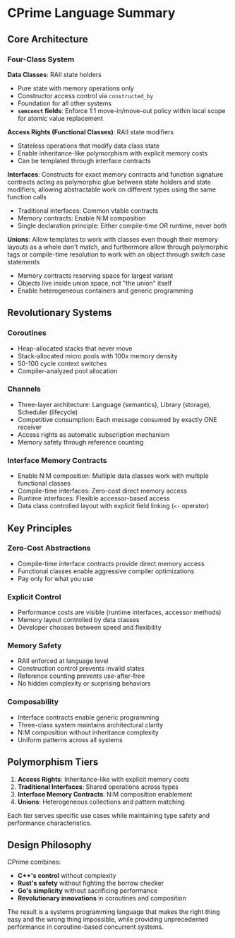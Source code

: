 # CPrime Language Summary

## Core Architecture

### Four-Class System

**Data Classes**: RAII state holders
- Pure state with memory operations only
- Constructor access control via `constructed_by`
- Foundation for all other systems
- **`semconst` fields**: Enforce 1:1 move-in/move-out policy within local scope for atomic value replacement

**Access Rights (Functional Classes)**: RAII state modifiers
- Stateless operations that modify data class state
- Enable inheritance-like polymorphism with explicit memory costs
- Can be templated through interface contracts

**Interfaces**: Constructs for exact memory contracts and function signature contracts acting as polymorphic glue between state holders and state modifiers, allowing abstractable work on different types using the same function calls
- Traditional interfaces: Common vtable contracts
- Memory contracts: Enable N:M composition
- Single declaration principle: Either compile-time OR runtime, never both

**Unions**: Allow templates to work with classes even though their memory layouts as a whole don't match, and furthermore allow through polymorphic tags or compile-time resolution to work with an object through switch case statements
- Memory contracts reserving space for largest variant
- Objects live inside union space, not "the union" itself
- Enable heterogeneous containers and generic programming

## Revolutionary Systems

### Coroutines
- Heap-allocated stacks that never move
- Stack-allocated micro pools with 100x memory density
- 50-100 cycle context switches
- Compiler-analyzed pool allocation

### Channels
- Three-layer architecture: Language (semantics), Library (storage), Scheduler (lifecycle)
- Competitive consumption: Each message consumed by exactly ONE receiver
- Access rights as automatic subscription mechanism
- Memory safety through reference counting

### Interface Memory Contracts
- Enable N:M composition: Multiple data classes work with multiple functional classes
- Compile-time interfaces: Zero-cost direct memory access
- Runtime interfaces: Flexible accessor-based access
- Data class controlled layout with explicit field linking (`<-` operator)

## Key Principles

### Zero-Cost Abstractions
- Compile-time interface contracts provide direct memory access
- Functional classes enable aggressive compiler optimizations
- Pay only for what you use

### Explicit Control
- Performance costs are visible (runtime interfaces, accessor methods)
- Memory layout controlled by data classes
- Developer chooses between speed and flexibility

### Memory Safety
- RAII enforced at language level
- Construction control prevents invalid states
- Reference counting prevents use-after-free
- No hidden complexity or surprising behaviors

### Composability
- Interface contracts enable generic programming
- Three-class system maintains architectural clarity
- N:M composition without inheritance complexity
- Uniform patterns across all systems

## Polymorphism Tiers

1. **Access Rights**: Inheritance-like with explicit memory costs
2. **Traditional Interfaces**: Shared operations across types
3. **Interface Memory Contracts**: N:M composition enablement
4. **Unions**: Heterogeneous collections and pattern matching

Each tier serves specific use cases while maintaining type safety and performance characteristics.

## Design Philosophy

CPrime combines:
- **C++'s control** without complexity
- **Rust's safety** without fighting the borrow checker  
- **Go's simplicity** without sacrificing performance
- **Revolutionary innovations** in coroutines and composition

The result is a systems programming language that makes the right thing easy and the wrong thing impossible, while providing unprecedented performance in coroutine-based concurrent systems.